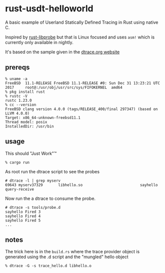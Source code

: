 # rust-usdt-helloworld

A basic example of Userland Statically Defined Tracing in Rust using native C.

Inspired by [rust-libprobe](https://github.com/cuviper/rust-libprobe) but that is Linux focused and uses `asm!` which is currently only available in nightly.

It's based on the sample given in the [dtrace.org website](http://dtrace.org/guide/chp-usdt.html) 

## prereqs

```
% uname -a 
FreeBSD  11.1-RELEASE FreeBSD 11.1-RELEASE #0: Sun Dec 31 13:23:21 UTC 2017     root@:/usr/obj/usr/src/sys/FIFOKERNEL  amd64
% pkg install rust
% rustc -V
rustc 1.23.0
% cc --version
FreeBSD clang version 4.0.0 (tags/RELEASE_400/final 297347) (based on LLVM 4.0.0)
Target: x86_64-unknown-freebsd11.1
Thread model: posix
InstalledDir: /usr/bin
```

## usage 

This should "Just Work"&trade;

```
% cargo run
```

As root run the dtrace script to see the probes
```
# dtrace -l | grep myserv
69643 myserv37329       libhello.so                          sayhello query-receive
```

Now run the a dtrace to consume the probe.
```
# dtrace -s tools/probe.d
sayhello Fired 3
sayhello Fired 4
sayhello Fired 5
...
```


## notes

The trick here is in the `build.rs` where the trace provider object is generated using the .d script and the "mungled" hello object

```
% dtrace -G -s trace_hello.d libhello.o
```
